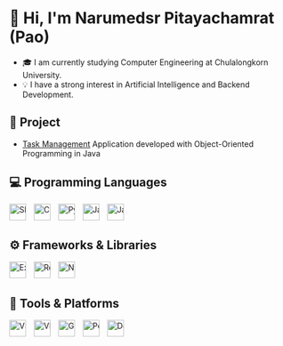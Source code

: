 <h1>👋 Hi, I'm Narumedsr Pitayachamrat (Pao)</h1>

<ul>
  <li>🎓 I am currently studying Computer Engineering at Chulalongkorn University.</li>
  <li>💡 I have a strong interest in Artificial Intelligence and Backend Development.</li>
</ul>

<h2>💼 Project</h2>

<ul>
  <li><a href="https://github.com/Nayac08/Task-Management">Task Management</a> Application developed with Object-Oriented Programming in Java</li>
</ul>

<h2>💻 Programming Languages</h2>
<p style="white-space: nowrap; overflow-x: auto; margin: 0; padding: 0;">
  <img src="https://raw.githubusercontent.com/odb/official-bash-logo/refs/heads/master/assets/Logos/Icons/PNG/128x128.png" height="30" alt="Shell Logo" style="display: inline-block; margin-right: 10px;" />
  <img src="https://cdn.jsdelivr.net/gh/devicons/devicon/icons/cplusplus/cplusplus-original.svg" height="30" alt="C++ Logo" style="display: inline-block; margin-right: 10px;" />
  <img src="https://cdn.jsdelivr.net/gh/devicons/devicon/icons/python/python-original.svg" height="30" alt="Python Logo" style="display: inline-block; margin-right: 10px;" />
  <img src="https://cdn.jsdelivr.net/gh/devicons/devicon/icons/java/java-original.svg" height="30" alt="Java Logo" style="display: inline-block; margin-right: 10px;" />
  <img src="https://cdn.jsdelivr.net/gh/devicons/devicon/icons/javascript/javascript-original.svg" height="30" alt="JavaScript Logo" style="display: inline-block; margin-right: 10px;" />
</p>

<h2>⚙️ Frameworks & Libraries</h2>
<p style="white-space: nowrap; overflow-x: auto; margin: 0; padding: 0;">
  <img src="https://adware-technologies.s3.amazonaws.com/uploads/technology/thumbnail/20/express-js.png" height="30" alt="Express.js Logo" style="display: inline-block; margin-right: 10px;" />
  <img src="https://cdn.jsdelivr.net/gh/devicons/devicon/icons/react/react-original.svg" height="30" alt="React Logo" style="display: inline-block; margin-right: 10px;" />
  <img src="https://cdn.jsdelivr.net/gh/devicons/devicon/icons/nextjs/nextjs-original.svg" height="30" alt="Next.js Logo" style="display: inline-block; margin-right: 10px;" />
</p>

<h2>🧰 Tools & Platforms</h2>
<p style="white-space: nowrap; overflow-x: auto; margin: 0; padding: 0;">
  <img src="https://cdn.jsdelivr.net/gh/devicons/devicon/icons/vscode/vscode-original.svg" height="30" alt="VSCode Logo" style="display: inline-block; margin-right: 10px;" />
  <img src="https://cdn.jsdelivr.net/gh/devicons/devicon/icons/vim/vim-original.svg" height="30" alt="VIM Logo" style="display: inline-block; margin-right: 10px;" />
  <img src="https://cdn.jsdelivr.net/gh/devicons/devicon/icons/git/git-original.svg" height="30" alt="Git Logo" style="display: inline-block; margin-right: 10px;" />
  <img src="https://cdn.jsdelivr.net/gh/devicons/devicon/icons/postman/postman-original.svg" height="30" alt="Postman Logo" style="display: inline-block; margin-right: 10px;" />
  <img src="https://cdn.jsdelivr.net/gh/devicons/devicon/icons/docker/docker-original.svg" height="30" alt="Docker Logo" style="display: inline-block; margin-right: 10px;" />
</p>
